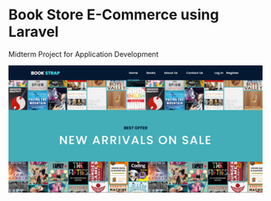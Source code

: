 # Book Store E-Commerce using Laravel

Midterm Project for Application Development

![image alt](https://github.com/7ELEVEENN/Laravel-E-Commerce/blob/7e92894c9f2331e460fcc83a5454b431649e0ffa/Screenshot%202025-01-17%20214229.png)
